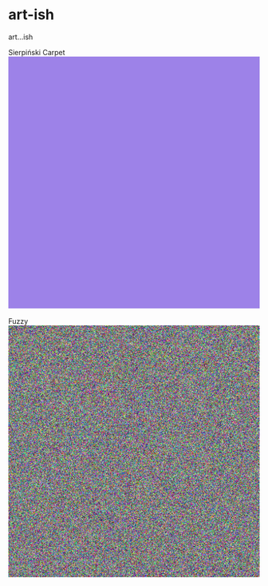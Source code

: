 # art-ish
art...ish

Sierpiński Carpet
![art...ish](https://github.com/ian-double-u/art-ish/blob/main/works/sierpinski_carpet.gif)

Fuzzy
![art...ish](https://github.com/ian-double-u/art-ish/blob/main/works/fuzzy.gif)
